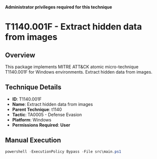 **Administrator privileges required for this technique**

# T1140.001F - Extract hidden data from images

## Overview
This package implements MITRE ATT&CK atomic micro-technique T1140.001F for Windows environments. Extract hidden data from images.

## Technique Details
- **ID**: T1140.001F
- **Name**: Extract hidden data from images
- **Parent Technique**: t1140
- **Tactic**: TA0005 - Defense Evasion
- **Platform**: Windows
- **Permissions Required**: **User**

## Manual Execution
```powershell
powershell -ExecutionPolicy Bypass -File src\main.ps1
```
